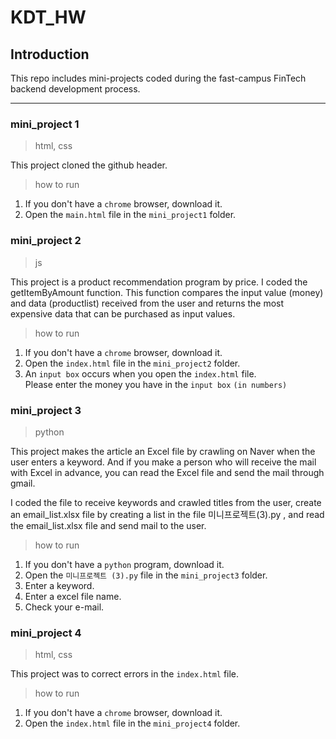 # KDT_HW

## Introduction

This repo includes mini-projects coded during the fast-campus FinTech backend development process.

* * *

### mini_project 1

> html, css

This project cloned the github header.

> how to run
1. If you don't have a `chrome` browser, download it.
2. Open the `main.html` file in the `mini_project1` folder.

### mini_project 2

> js

This project is a product recommendation program by price.
I coded the getItemByAmount function.
This function compares the input value (money) and data (productlist) received from the user and returns the most expensive data that can be purchased as input values.

> how to run
1. If you don't have a `chrome` browser, download it.
2. Open the `index.html` file in the `mini_project2` folder.
3. An `input box` occurs when you open the `index.html` file.   
Please enter the money you have in the `input box` `(in numbers)`

### mini_project 3

> python

This project makes the article an Excel file by crawling on Naver when the user enters a keyword.
And if you make a person who will receive the mail with Excel in advance, you can read the Excel file and send the mail through gmail.

I coded the file to receive keywords and crawled titles from the user, create an email_list.xlsx file by creating a list in the file 미니프로젝트(3).py , and read the email_list.xlsx file and send mail to the user.

> how to run
1. If you don't have a `python` program, download it.
2. Open the `미니프로젝트 (3).py` file in the `mini_project3` folder.
3. Enter a keyword.
4. Enter a excel file name.
5. Check your e-mail.


### mini_project 4

> html, css

This project was to correct errors in the `index.html` file.

> how to run
1. If you don't have a `chrome` browser, download it.
2. Open the `index.html` file in the `mini_project4` folder.